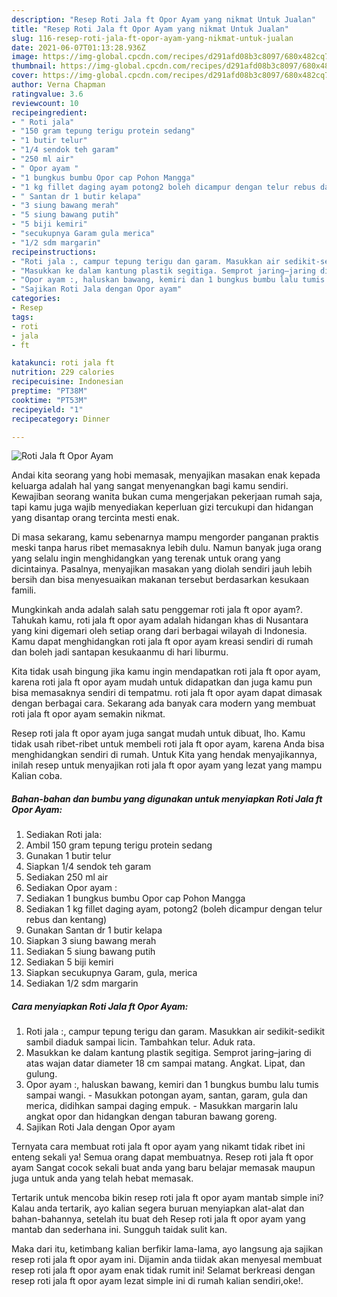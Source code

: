 ```yaml
---
description: "Resep Roti Jala ft Opor Ayam yang nikmat Untuk Jualan"
title: "Resep Roti Jala ft Opor Ayam yang nikmat Untuk Jualan"
slug: 116-resep-roti-jala-ft-opor-ayam-yang-nikmat-untuk-jualan
date: 2021-06-07T01:13:28.936Z
image: https://img-global.cpcdn.com/recipes/d291afd08b3c8097/680x482cq70/roti-jala-ft-opor-ayam-foto-resep-utama.jpg
thumbnail: https://img-global.cpcdn.com/recipes/d291afd08b3c8097/680x482cq70/roti-jala-ft-opor-ayam-foto-resep-utama.jpg
cover: https://img-global.cpcdn.com/recipes/d291afd08b3c8097/680x482cq70/roti-jala-ft-opor-ayam-foto-resep-utama.jpg
author: Verna Chapman
ratingvalue: 3.6
reviewcount: 10
recipeingredient:
- " Roti jala"
- "150 gram tepung terigu protein sedang"
- "1 butir telur"
- "1/4 sendok teh garam"
- "250 ml air"
- " Opor ayam "
- "1 bungkus bumbu Opor cap Pohon Mangga"
- "1 kg fillet daging ayam potong2 boleh dicampur dengan telur rebus dan kentang"
- " Santan dr 1 butir kelapa"
- "3 siung bawang merah"
- "5 siung bawang putih"
- "5 biji kemiri"
- "secukupnya Garam gula merica"
- "1/2 sdm margarin"
recipeinstructions:
- "Roti jala :, campur tepung terigu dan garam. Masukkan air sedikit-sedikit sambil diaduk sampai licin. Tambahkan telur. Aduk rata."
- "Masukkan ke dalam kantung plastik segitiga. Semprot jaring–jaring di atas wajan datar diameter 18 cm sampai matang. Angkat. Lipat, dan gulung."
- "Opor ayam :, haluskan bawang, kemiri dan 1 bungkus bumbu lalu tumis sampai wangi. Masukkan potongan ayam, santan, garam, gula dan merica, didihkan sampai daging empuk. Masukkan margarin lalu angkat opor dan hidangkan dengan taburan bawang goreng."
- "Sajikan Roti Jala dengan Opor ayam"
categories:
- Resep
tags:
- roti
- jala
- ft

katakunci: roti jala ft 
nutrition: 229 calories
recipecuisine: Indonesian
preptime: "PT38M"
cooktime: "PT53M"
recipeyield: "1"
recipecategory: Dinner

---
```



![Roti Jala ft Opor Ayam](https://img-global.cpcdn.com/recipes/d291afd08b3c8097/680x482cq70/roti-jala-ft-opor-ayam-foto-resep-utama.jpg)

Andai kita seorang yang hobi memasak, menyajikan masakan enak kepada keluarga adalah hal yang sangat menyenangkan bagi kamu sendiri. Kewajiban seorang  wanita bukan cuma mengerjakan pekerjaan rumah saja, tapi kamu juga wajib menyediakan keperluan gizi tercukupi dan hidangan yang disantap orang tercinta mesti enak.

Di masa  sekarang, kamu sebenarnya mampu mengorder panganan praktis meski tanpa harus ribet memasaknya lebih dulu. Namun banyak juga orang yang selalu ingin menghidangkan yang terenak untuk orang yang dicintainya. Pasalnya, menyajikan masakan yang diolah sendiri jauh lebih bersih dan bisa menyesuaikan makanan tersebut berdasarkan kesukaan famili. 



Mungkinkah anda adalah salah satu penggemar roti jala ft opor ayam?. Tahukah kamu, roti jala ft opor ayam adalah hidangan khas di Nusantara yang kini digemari oleh setiap orang dari berbagai wilayah di Indonesia. Kamu dapat menghidangkan roti jala ft opor ayam kreasi sendiri di rumah dan boleh jadi santapan kesukaanmu di hari liburmu.

Kita tidak usah bingung jika kamu ingin mendapatkan roti jala ft opor ayam, karena roti jala ft opor ayam mudah untuk didapatkan dan juga kamu pun bisa memasaknya sendiri di tempatmu. roti jala ft opor ayam dapat dimasak dengan berbagai cara. Sekarang ada banyak cara modern yang membuat roti jala ft opor ayam semakin nikmat.

Resep roti jala ft opor ayam juga sangat mudah untuk dibuat, lho. Kamu tidak usah ribet-ribet untuk membeli roti jala ft opor ayam, karena Anda bisa menghidangkan sendiri di rumah. Untuk Kita yang hendak menyajikannya, inilah resep untuk menyajikan roti jala ft opor ayam yang lezat yang mampu Kalian coba.

<!--inarticleads1-->

##### Bahan-bahan dan bumbu yang digunakan untuk menyiapkan Roti Jala ft Opor Ayam:

1. Sediakan  Roti jala:
1. Ambil 150 gram tepung terigu protein sedang
1. Gunakan 1 butir telur
1. Siapkan 1/4 sendok teh garam
1. Sediakan 250 ml air
1. Sediakan  Opor ayam :
1. Sediakan 1 bungkus bumbu Opor cap Pohon Mangga
1. Sediakan 1 kg fillet daging ayam, potong2 (boleh dicampur dengan telur rebus dan kentang)
1. Gunakan  Santan dr 1 butir kelapa
1. Siapkan 3 siung bawang merah
1. Sediakan 5 siung bawang putih
1. Sediakan 5 biji kemiri
1. Siapkan secukupnya Garam, gula, merica
1. Sediakan 1/2 sdm margarin




<!--inarticleads2-->

##### Cara menyiapkan Roti Jala ft Opor Ayam:

1. Roti jala :, campur tepung terigu dan garam. Masukkan air sedikit-sedikit sambil diaduk sampai licin. Tambahkan telur. Aduk rata.
1. Masukkan ke dalam kantung plastik segitiga. Semprot jaring–jaring di atas wajan datar diameter 18 cm sampai matang. Angkat. Lipat, dan gulung.
1. Opor ayam :, haluskan bawang, kemiri dan 1 bungkus bumbu lalu tumis sampai wangi. - Masukkan potongan ayam, santan, garam, gula dan merica, didihkan sampai daging empuk. - Masukkan margarin lalu angkat opor dan hidangkan dengan taburan bawang goreng.
1. Sajikan Roti Jala dengan Opor ayam




Ternyata cara membuat roti jala ft opor ayam yang nikamt tidak ribet ini enteng sekali ya! Semua orang dapat membuatnya. Resep roti jala ft opor ayam Sangat cocok sekali buat anda yang baru belajar memasak maupun juga untuk anda yang telah hebat memasak.

Tertarik untuk mencoba bikin resep roti jala ft opor ayam mantab simple ini? Kalau anda tertarik, ayo kalian segera buruan menyiapkan alat-alat dan bahan-bahannya, setelah itu buat deh Resep roti jala ft opor ayam yang mantab dan sederhana ini. Sungguh taidak sulit kan. 

Maka dari itu, ketimbang kalian berfikir lama-lama, ayo langsung aja sajikan resep roti jala ft opor ayam ini. Dijamin anda tiidak akan menyesal membuat resep roti jala ft opor ayam enak tidak rumit ini! Selamat berkreasi dengan resep roti jala ft opor ayam lezat simple ini di rumah kalian sendiri,oke!.

